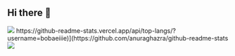 ## Hi there 👋

<img src="https://capsule-render.vercel.app/api?type=waving&color=92E68D&height=150&section=header" />
https://github-readme-stats.vercel.app/api/top-langs/?username=bobaeiiie)](https://github.com/anuraghazra/github-readme-stats
<img src="https://capsule-render.vercel.app/api?type=waving&color=92E68D&height=150&section=footer" />

